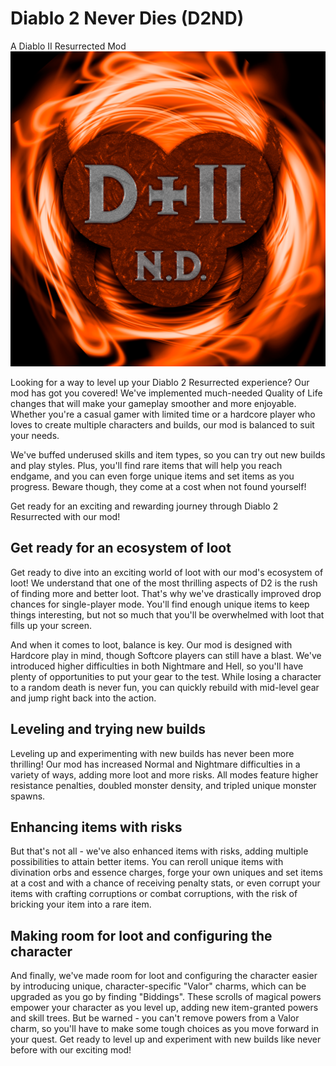 # Diablo 2 Never Dies (D2ND)
A Diablo II Resurrected Mod
![Diablo 2 never dies](assets/D2ND_icon.png)

Looking for a way to level up your Diablo 2 Resurrected experience? Our mod has got you covered! We've implemented much-needed Quality of Life changes that will make your gameplay smoother and more enjoyable. Whether you're a casual gamer with limited time or a hardcore player who loves to create multiple characters and builds, our mod is balanced to suit your needs.

We've buffed underused skills and item types, so you can try out new builds and play styles. Plus, you'll find rare items that will help you reach endgame, and you can even forge unique items and set items as you progress. Beware though, they come at a cost when not found yourself!

Get ready for an exciting and rewarding journey through Diablo 2 Resurrected with our mod!

## Get ready for an ecosystem of loot
Get ready to dive into an exciting world of loot with our mod's ecosystem of loot! We understand that one of the most thrilling aspects of D2 is the rush of finding more and better loot. That's why we've drastically improved drop chances for single-player mode. You'll find enough unique items to keep things interesting, but not so much that you'll be overwhelmed with loot that fills up your screen.

And when it comes to loot, balance is key. Our mod is designed with Hardcore play in mind, though Softcore players can still have a blast. We've introduced higher difficulties in both Nightmare and Hell, so you'll have plenty of opportunities to put your gear to the test. While losing a character to a random death is never fun, you can quickly rebuild with mid-level gear and jump right back into the action. 

## Leveling and trying new builds
Leveling up and experimenting with new builds has never been more thrilling! Our mod has increased Normal and Nightmare difficulties in a variety of ways, adding more loot and more risks. All modes feature higher resistance penalties, doubled monster density, and tripled unique monster spawns.

## Enhancing items with risks
But that's not all - we've also enhanced items with risks, adding multiple possibilities to attain better items. You can reroll unique items with divination orbs and essence charges, forge your own uniques and set items at a cost and with a chance of receiving penalty stats, or even corrupt your items with crafting corruptions or combat corruptions, with the risk of bricking your item into a rare item.

## Making room for loot and configuring the character
And finally, we've made room for loot and configuring the character easier by introducing unique, character-specific "Valor" charms, which can be upgraded as you go by finding "Biddings". These scrolls of magical powers empower your character as you level up, adding new item-granted powers and skill trees. But be warned - you can't remove powers from a Valor charm, so you'll have to make some tough choices as you move forward in your quest. Get ready to level up and experiment with new builds like never before with our exciting mod!
